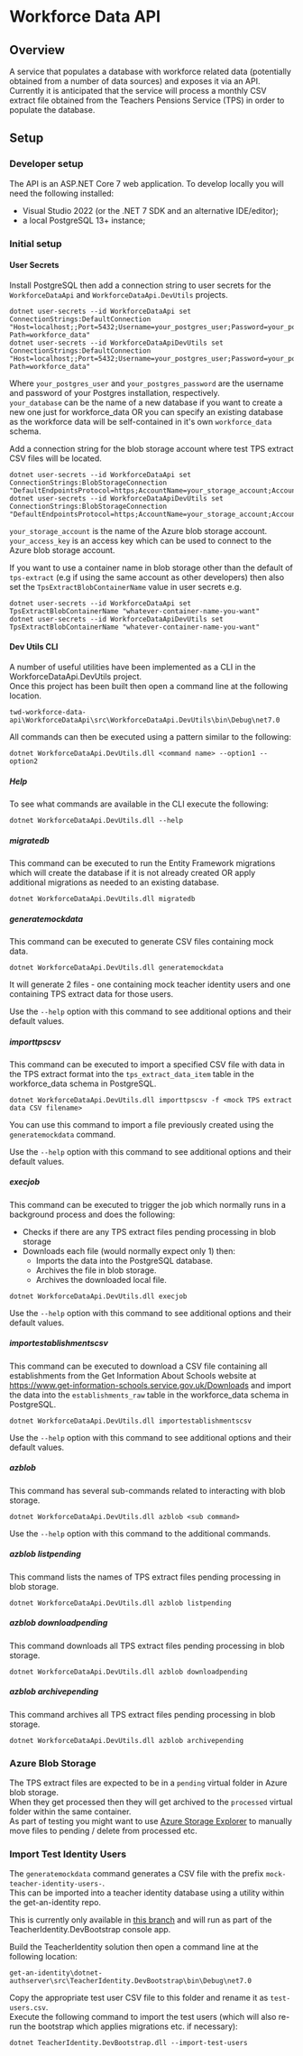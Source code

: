 # Workforce Data API

## Overview

A service that populates a database with workforce related data (potentially obtained from a number of data sources) and exposes it via an API.  
Currently it is anticipated that the service will process a monthly CSV extract file obtained from the Teachers Pensions Service (TPS) in order to populate the database.

## Setup

### Developer setup

The API is an ASP.NET Core 7 web application. To develop locally you will need the following installed:
- Visual Studio 2022 (or the .NET 7 SDK and an alternative IDE/editor);
- a local PostgreSQL 13+ instance;

### Initial setup

#### User Secrets

Install PostgreSQL then add a connection string to user secrets for the `WorkforceDataApi` and `WorkforceDataApi.DevUtils` projects.

```shell
dotnet user-secrets --id WorkforceDataApi set ConnectionStrings:DefaultConnection "Host=localhost;;Port=5432;Username=your_postgres_user;Password=your_postgres_password;Database=your_database;Search Path=workforce_data"
dotnet user-secrets --id WorkforceDataApiDevUtils set ConnectionStrings:DefaultConnection "Host=localhost;;Port=5432;Username=your_postgres_user;Password=your_postgres_password;Database=your_database;Search Path=workforce_data"
```
Where `your_postgres_user` and `your_postgres_password` are the username and password of your Postgres installation, respectively.  
`your_database` can be the name of a new database if you want to create a new one just for workforce_data OR you can specify an existing database as the workforce data will be self-contained in it's own `workforce_data` schema.

Add a connection string for the blob storage account where test TPS extract CSV files will be located.  

```shell
dotnet user-secrets --id WorkforceDataApi set ConnectionStrings:BlobStorageConnection "DefaultEndpointsProtocol=https;AccountName=your_storage_account;AccountKey=your_access_key;EndpointSuffix=core.windows.net"
dotnet user-secrets --id WorkforceDataApiDevUtils set ConnectionStrings:BlobStorageConnection "DefaultEndpointsProtocol=https;AccountName=your_storage_account;AccountKey=your_access_key;EndpointSuffix=core.windows.net"
```
`your_storage_account` is the name of the Azure blob storage account.  
`your_access_key` is an access key which can be used to connect to the Azure blob storage account.  

If you want to use a container name in blob storage other than the default of `tps-extract` (e.g if using the same account as other developers) then also set the `TpsExtractBlobContainerName` value in user secrets e.g.

```shell
dotnet user-secrets --id WorkforceDataApi set TpsExtractBlobContainerName "whatever-container-name-you-want"
dotnet user-secrets --id WorkforceDataApiDevUtils set TpsExtractBlobContainerName "whatever-container-name-you-want"
```

#### Dev Utils CLI

A number of useful utilities have been implemented as a CLI in the WorkforceDataApi.DevUtils project.  
Once this project has been built then open a command line at the following location.  

```shell
twd-workforce-data-api\WorkforceDataApi\src\WorkforceDataApi.DevUtils\bin\Debug\net7.0
```

All commands can then be executed using a pattern similar to the following:

```shell
dotnet WorkforceDataApi.DevUtils.dll <command name> --option1 --option2
```

##### Help

To see what commands are available in the CLI execute the following:

```shell
dotnet WorkforceDataApi.DevUtils.dll --help
```

##### migratedb

This command can be executed to run the Entity Framework migrations which will create the database if it is not already created OR apply additional migrations as needed to an existing database.  

```shell
dotnet WorkforceDataApi.DevUtils.dll migratedb
```

##### generatemockdata

This command can be executed to generate CSV files containing mock data.  

```shell
dotnet WorkforceDataApi.DevUtils.dll generatemockdata
```

It will generate 2 files - one containing mock teacher identity users and one containing TPS extract data for those users.  

Use the `--help` option with this command to see additional options and their default values.

##### importtpscsv

This command can be executed to import a specified CSV file with data in the TPS extract format into the `tps_extract_data_item` table in the workforce_data schema in PostgreSQL.

```shell
dotnet WorkforceDataApi.DevUtils.dll importtpscsv -f <mock TPS extract data CSV filename>
```

You can use this command to import a file previously created using the `generatemockdata` command.  

Use the `--help` option with this command to see additional options and their default values.

##### execjob

This command can be executed to trigger the job which normally runs in a background process and does the following:
- Checks if there are any TPS extract files pending processing in blob storage
- Downloads each file (would normally expect only 1) then:
  - Imports the data into the PostgreSQL database.
  - Archives the file in blob storage.
  - Archives the downloaded local file. 

```shell
dotnet WorkforceDataApi.DevUtils.dll execjob
```

Use the `--help` option with this command to see additional options and their default values.

##### importestablishmentscsv

This command can be executed to download a CSV file containing all establishments from the Get Information About Schools website at https://www.get-information-schools.service.gov.uk/Downloads and import the data into the `establishments_raw` table in the workforce_data schema in PostgreSQL.

```shell
dotnet WorkforceDataApi.DevUtils.dll importestablishmentscsv
```

Use the `--help` option with this command to see additional options and their default values.

##### azblob

This command has several sub-commands related to interacting with blob storage.

```shell
dotnet WorkforceDataApi.DevUtils.dll azblob <sub command>
```

Use the `--help` option with this command to the additional commands.

##### azblob listpending

This command lists the names of TPS extract files pending processing in blob storage.

```shell
dotnet WorkforceDataApi.DevUtils.dll azblob listpending
```

##### azblob downloadpending

This command downloads all TPS extract files pending processing in blob storage.

```shell
dotnet WorkforceDataApi.DevUtils.dll azblob downloadpending
```

##### azblob archivepending

This command archives all TPS extract files pending processing in blob storage.

```shell
dotnet WorkforceDataApi.DevUtils.dll azblob archivepending
```

### Azure Blob Storage

The TPS extract files are expected to be in a `pending` virtual folder in Azure blob storage.  
When they get processed then they will get archived to the `processed` virtual folder within the same container.  
As part of testing you might want to use [Azure Storage Explorer](https://learn.microsoft.com/en-us/azure/vs-azure-tools-storage-manage-with-storage-explorer?tabs=windows) to manually move files to pending / delete from processed etc.

### Import Test Identity Users

The `generatemockdata` command generates a CSV file with the prefix `mock-teacher-identity-users-`.  
This can be imported into a teacher identity database using a utility within the get-an-identity repo.  

This is currently only available in [this branch](https://github.com/DFE-Digital/get-an-identity/tree/add-initial-workforce-data-support) and will run as part of the TeacherIdentity.DevBootstrap console app.

Build the TeacherIdentity solution then open a command line at the following location:

```shell
get-an-identity\dotnet-authserver\src\TeacherIdentity.DevBootstrap\bin\Debug\net7.0
```

Copy the appropriate test user CSV file to this folder and rename it as `test-users.csv`.  
Execute the following command to import the test users (which will also re-run the bootstrap which applies migrations etc. if necessary):

```shell
dotnet TeacherIdentity.DevBootstrap.dll --import-test-users
```